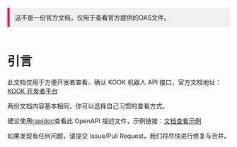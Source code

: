 <br>
<div style="background-color: #F0F0F0;padding: 12px 0px 12px 12px;border-left: 5px solid #F90258;">
这不是一份官方文档，仅用于查看官方提供的OAS文件。
</div>  
<br>

# 引言

此文档仅用于方便开发者查看、确认 KOOK 机器人 API 接口，官方文档地址：[KOOK  开发者平台](https://developer.kookapp.cn/doc/)

两份文档内容基本相同，你可以选择自己习惯的查看方式。

建议使用[rapidoc](https://mrin9.github.io/RapiDoc/index.html)查看此 OpenAPI 描述文件，示例链接：[文档查看示例](https://fi6.github.io/kaiheila-api-docs/oas/rapidoc-view.html)

如果发现有任何问题，请提交 Issue/Pull Request，我们将尽快进行修复与合并。

